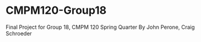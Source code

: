 # CMPM120-Group18
Final Project for Group 18, CMPM 120 Spring Quarter
By John Perone, Craig Schroeder
